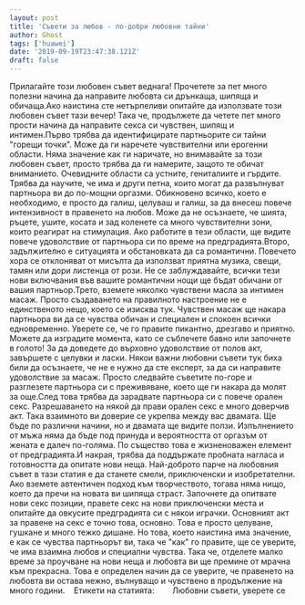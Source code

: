 ```yaml
---
layout: post
title: 'Съвети за любов - по-добри любовни тайни'
author: Ghost
tags: ['huawei']
date: '2019-09-19T23:47:38.121Z'
draft: false
---
```


Прилагайте този любовен съвет веднага! Прочетете за пет много полезни начина да направите любовта си дрънкаща, шипяща и обичаща.Ако наистина сте нетърпеливи опитайте да използвате този любовен съвет тази вечер! Така че, продължете да четете пет много прости начина да направите секса си чувствен, шипящ и интимен.Първо трябва да идентифицирате партньорите си тайни "горещи точки". Може да ги наречете чувствителни или ерогенни области. Няма значение как ги наричате, но внимавайте за този любовен съвет, просто трябва да ги намерите, защото те обичат вниманието. Очевидните области са устните, гениталиите и гърдите. Трябва да научите, че има и други петна, които могат да развълнуват партньора ви до по-мощни оргазми. Обикновено всичко, което е необходимо, е просто да галиш, целуваш и галиш, за да внесеш повече интензивност в правенето на любов. Може да не осъзнаете, че шията, ръцете, ушите, косата и зад коленете са много чувствителни зони, които реагират на стимулация. Ако работите в тези области, ще видите повече удоволствие от партньора си по време на предградията.Второ, задължително е ситуацията и обстановката да са романтични. Повечето хора се отклоняват от мисълта да използват приятна музика, свещи, тамян или дори листенца от рози. Не се заблуждавайте, всички тези нови включвания във вашите романтични нощи ще бъдат обичани от вашия партньор.Трето, вземете няколко чувствени масла за интимен масаж. Просто създаването на правилното настроение не е единственото нещо, което се изисква тук. Чувствен масаж ще накара партньора ви да се чувства обичан и специален и спокоен всички едновременно. Уверете се, че го правите пикантно, дрезгаво и приятно. Можете да изградите момента, като се съблечете бавно или започнете в голото! За да доведете до върховно удоволствие от полов акт, завършете с целувки и ласки. Някои важни любовни съвети тук биха били да осъзнаете, че не е нужно да сте експерт, за да си направите удоволствие за масаж. Просто следвайте съветите по-горе и разглезете партньора си с преживяване, което ще ги накара да молят за още.След това трябва да зарадвате партньора си с повече орален секс. Разрешаването на някой да прави орален секс е много доверчив акт. Така взаимното ви доверие се укрепва между вас двамата. Ще бъде по различни начини, но и двамата ще видите ползи. Изпълнението от мъжа няма да бъде под принуда и вероятността от оргазъм от жената е далеч по-голяма. По същество това е жизненоважен елемент от предградията.И накрая, трябва да поддържате пробната нагласа и готовността да опитате нови неща. Най-доброто парче на любовния съвет в тази статия е да станете смели, приключенски и изобретателни. Ако вземете автентичен подход към творчеството, тогава няма нищо, което да пречи на новата ви шипяща страст. Започнете да опитвате нови секс позиции, правете секс на нови приключенски места и опитайте да овкусите предградията си с някои играчки. Основният акт за правене на секс е точно това, основно. Това е просто целуване, гушкане и много тежко дишане. Но това, което наистина има значение, е как се чувства партньорът ви, така че "как" го правите, ще се уверите, че има взаимна любов и специални чувства. Така че, отделете малко време за проучване на нови неща и любовта ви ще премине от мрачна към прекрасна. Това е определен начин да се уверите, че правенето на любовта ви остава нежно, вълнуващо и чувствено в продължение на много години.    Етикети на статията:        Любовни съвети, уверете се
